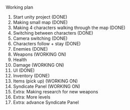 Working plan

1)	Start unity project (DONE)				            
2)	Making small map (DONE)				
3)	Making 4 characters walking through the map (DONE)	
4)	Switching between characters (DONE)			
5)	Camera switching (DONE)
6)	Characters follow + stay (DONE)				
7)	Enemies (DONE)					
8)	Weapons (WORKING ON)						
9)	Health							
10)	Damage 	(WORKING ON)						
11)	UI	(DONE)						
12)	Inventory (DONE)			
13)	Items (pick up) (WORKING ON)					
14)	Syndicate Panel	(WORKING ON)																		
16)	Extra: Making research for new weapons			
17)	Extra: More levels 					
18)	Extra: advance Syndicate Panel									
